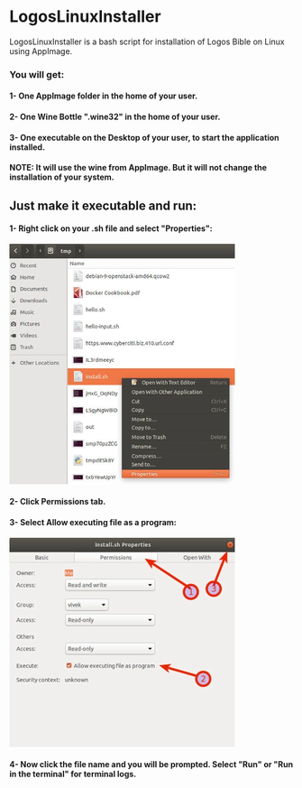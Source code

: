 # LogosLinuxInstaller
LogosLinuxInstaller is a bash script for installation of Logos Bible on Linux using AppImage.

### You will get:
#### 1- One AppImage folder in the home of your user.
#### 2- One Wine Bottle ".wine32" in the home of your user.
#### 3- One executable on the Desktop of your user, to start the application installed.
#### NOTE: It will use the wine from AppImage. But it will not change the installation of your system.

## Just make it executable and run:
#### 1- Right click on your .sh file and select **"Properties"**:
![Properties](/img/prop.png)
#### 2- Click **Permissions** tab.
#### 3- Select Allow executing file as a program:
![Permission](/img/perm.png)
#### 4- Now click the file name and you will be prompted. Select **"Run"** or **"Run in the terminal"** for terminal logs.

